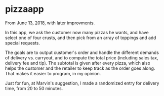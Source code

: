 # pizzaapp
From June 13, 2018, with later improvments.

In this app, we ask the customer now many pizzas he wants, and have select one of four crusts, and then pick from an array of toppings and add special requests.

The goals are to output customer's order and handle the different demands of delivery vs. carryout, and to compute the total price (including sales tax, delivery fee and tip). The subtotal is given after every pizza, which also helps the customer and the retailer to keep track as the order goes along. That makes it easier to program, in my opinion.

Just for fun, at Marvin's suggestion, I made a randomized entry for delivery time, from 20 to 50 minutes.
